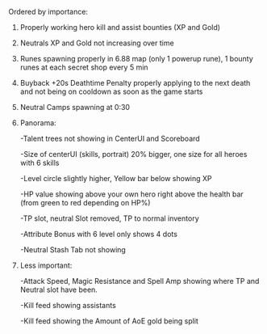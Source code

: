 Ordered by importance:

1. Properly working hero kill and assist bounties (XP and Gold)
2. Neutrals XP and Gold not increasing over time
3. Runes spawning properly in 6.88 map (only 1 powerup rune), 1 bounty runes at each secret shop every 5 min
4. Buyback +20s Deathtime Penalty properly applying to the next death and not being on cooldown as soon as the game starts
5. Neutral Camps spawning at 0:30

6. Panorama:

    -Talent trees not showing in CenterUI and Scoreboard
    
    -Size of centerUI (skills, portrait) 20% bigger, one size for all heroes with 6 skills
    
    -Level circle slightly higher, Yellow bar below showing XP
    
    -HP value showing above your own hero right above the health bar (from green to red depending on HP%)
    
    -TP slot, neutral Slot removed, TP to normal inventory
    
    -Attribute Bonus with 6 level only shows 4 dots
    
    -Neutral Stash Tab not showing
    
 7. Less important:
 
    -Attack Speed, Magic Resistance and Spell Amp showing where TP and Neutral slot have been.
    
    -Kill feed showing assistants
    
    -Kill feed showing the Amount of AoE gold being split
